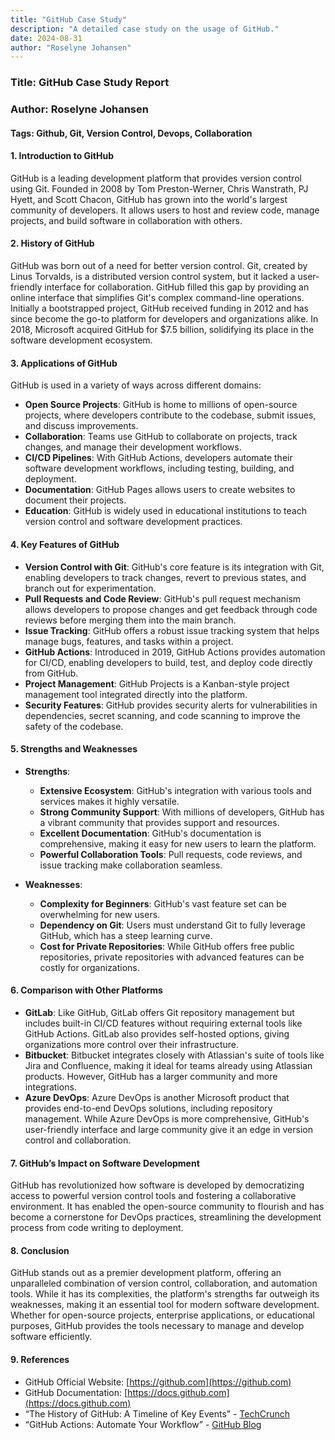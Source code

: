 ```yaml
---
title: "GitHub Case Study"
description: "A detailed case study on the usage of GitHub."
date: 2024-08-31
author: "Roselyne Johansen"
---
```


### Title: GitHub Case Study Report
### Author: Roselyne Johansen
#### Tags: Github, Git, Version Control, Devops, Collaboration 

#### 1. **Introduction to GitHub**
GitHub is a leading development platform that provides version control using Git. Founded in 2008 by Tom Preston-Werner, Chris Wanstrath, PJ Hyett, and Scott Chacon, GitHub has grown into the world's largest community of developers. It allows users to host and review code, manage projects, and build software in collaboration with others.

#### 2. **History of GitHub**
GitHub was born out of a need for better version control. Git, created by Linus Torvalds, is a distributed version control system, but it lacked a user-friendly interface for collaboration. GitHub filled this gap by providing an online interface that simplifies Git's complex command-line operations. Initially a bootstrapped project, GitHub received funding in 2012 and has since become the go-to platform for developers and organizations alike. In 2018, Microsoft acquired GitHub for $7.5 billion, solidifying its place in the software development ecosystem.

#### 3. **Applications of GitHub**
GitHub is used in a variety of ways across different domains:
- **Open Source Projects**: GitHub is home to millions of open-source projects, where developers contribute to the codebase, submit issues, and discuss improvements.
- **Collaboration**: Teams use GitHub to collaborate on projects, track changes, and manage their development workflows.
- **CI/CD Pipelines**: With GitHub Actions, developers automate their software development workflows, including testing, building, and deployment.
- **Documentation**: GitHub Pages allows users to create websites to document their projects.
- **Education**: GitHub is widely used in educational institutions to teach version control and software development practices.

#### 4. **Key Features of GitHub**
- **Version Control with Git**: GitHub's core feature is its integration with Git, enabling developers to track changes, revert to previous states, and branch out for experimentation.
- **Pull Requests and Code Review**: GitHub's pull request mechanism allows developers to propose changes and get feedback through code reviews before merging them into the main branch.
- **Issue Tracking**: GitHub offers a robust issue tracking system that helps manage bugs, features, and tasks within a project.
- **GitHub Actions**: Introduced in 2019, GitHub Actions provides automation for CI/CD, enabling developers to build, test, and deploy code directly from GitHub.
- **Project Management**: GitHub Projects is a Kanban-style project management tool integrated directly into the platform.
- **Security Features**: GitHub provides security alerts for vulnerabilities in dependencies, secret scanning, and code scanning to improve the safety of the codebase.

#### 5. **Strengths and Weaknesses**
- **Strengths**:
  - **Extensive Ecosystem**: GitHub's integration with various tools and services makes it highly versatile.
  - **Strong Community Support**: With millions of developers, GitHub has a vibrant community that provides support and resources.
  - **Excellent Documentation**: GitHub's documentation is comprehensive, making it easy for new users to learn the platform.
  - **Powerful Collaboration Tools**: Pull requests, code reviews, and issue tracking make collaboration seamless.

- **Weaknesses**:
  - **Complexity for Beginners**: GitHub's vast feature set can be overwhelming for new users.
  - **Dependency on Git**: Users must understand Git to fully leverage GitHub, which has a steep learning curve.
  - **Cost for Private Repositories**: While GitHub offers free public repositories, private repositories with advanced features can be costly for organizations.

#### 6. **Comparison with Other Platforms**
- **GitLab**: Like GitHub, GitLab offers Git repository management but includes built-in CI/CD features without requiring external tools like GitHub Actions. GitLab also provides self-hosted options, giving organizations more control over their infrastructure.
- **Bitbucket**: Bitbucket integrates closely with Atlassian's suite of tools like Jira and Confluence, making it ideal for teams already using Atlassian products. However, GitHub has a larger community and more integrations.
- **Azure DevOps**: Azure DevOps is another Microsoft product that provides end-to-end DevOps solutions, including repository management. While Azure DevOps is more comprehensive, GitHub's user-friendly interface and large community give it an edge in version control and collaboration.

#### 7. **GitHub’s Impact on Software Development**
GitHub has revolutionized how software is developed by democratizing access to powerful version control tools and fostering a collaborative environment. It has enabled the open-source community to flourish and has become a cornerstone for DevOps practices, streamlining the development process from code writing to deployment.

#### 8. **Conclusion**
GitHub stands out as a premier development platform, offering an unparalleled combination of version control, collaboration, and automation tools. While it has its complexities, the platform's strengths far outweigh its weaknesses, making it an essential tool for modern software development. Whether for open-source projects, enterprise applications, or educational purposes, GitHub provides the tools necessary to manage and develop software efficiently.

#### 9. **References**
- GitHub Official Website: [https://github.com](https://github.com)
- GitHub Documentation: [https://docs.github.com](https://docs.github.com)
- “The History of GitHub: A Timeline of Key Events” - [TechCrunch](https://techcrunch.com/2018/10/26/the-history-of-github-a-timeline-of-key-events)
- “GitHub Actions: Automate Your Workflow” - [GitHub Blog](https://github.blog/2019-08-08-github-actions-automate-your-workflow/)
